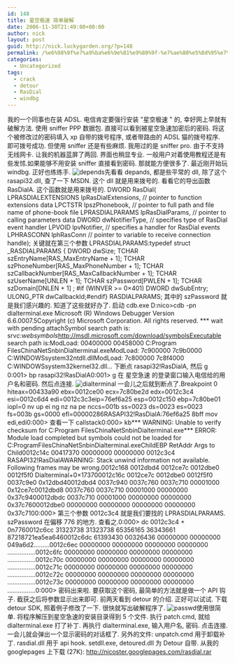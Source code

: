 ```yaml
---
id: 148
title: 星空极速 简单破解
date: 2006-11-30T21:49:00+00:00
author: nick
layout: post
guid: http://nick.luckygarden.org/?p=148
permalink: /%e6%98%9f%e7%a9%ba%e6%9e%81%e9%80%9f-%e7%ae%80%e5%8d%95%e7%a0%b4%e8%a7%a3/
categories:
  - Uncategorized
tags:
  - crack
  - detour
  - RasDial
  - windbg
---
```

我的一个同事也在装 ADSL. 电信肯定要强行安装  "星空极速 " 的, 幸好网上早就有破解方法. 使用 sniffer  PPP 数据包. 直接可以看到被星空急速加密后的密码. 将这个被修改过的密码填入 xp 自带的拨号程序, 或者带路由的 ADSL 猫的拨号程序. 即可拨号成功. 但使用 sniffer 还是有些麻烦. 我用过的是 sniffer pro. 由于不支持无线网卡. 让我的机器蓝屏了两回. 界面也稍显专业. 一般用户对着使用教程还是有些发怵.如果能够不用安装 sniffer 直接看到密码. 那就能方便很多了. 
最近刚开始玩 windbg. 正好也练练手. 
<img alt="depends" src="http://p.blog.csdn.net/images/p_blog_csdn_net/ArCoolGG/1.PNG" />先看看 depands, 都是些平常的 dll, 除了这个 rasapi32.dll, 查了一下 MSDN. 这个 dll 就是用来拨号的. 看看它的导出函数 RasDialA. 这个函数就是用来拨号的. DWORD RasDial(  LPRASDIALEXTENSIONS lpRasDialExtensions, // pointer to function extensions data  LPCTSTR lpszPhonebook,   // pointer to full path and file name of phone-book file  LPRASDIALPARAMS lpRasDialParams, // pointer to calling parameters data  DWORD dwNotifierType,   // specifies type of RasDial event handler  LPVOID lpvNotifier,     // specifies a handler for RasDial events  LPHRASCONN lphRasConn   // pointer to variable to receive connection handle);
关键就在第三个参数 LPRASDIALPARAMS:typedef struct _RASDIALPARAMS {   DWORD  dwSize;   TCHAR  szEntryName[RAS_MaxEntryName + 1];   TCHAR  szPhoneNumber[RAS_MaxPhoneNumber + 1];   TCHAR  szCallbackNumber[RAS_MaxCallbackNumber + 1];   TCHAR  szUserName[UNLEN + 1];   TCHAR  szPassword[PWLEN + 1];   TCHAR  szDomain[DNLEN + 1] ; #if (WINVER >= 0&#215;401)  DWORD      dwSubEntry;  ULONG_PTR  dwCallbackId;#endif} RASDIALPARAMS; 
其中的 szPassword 就是我们感兴趣的. 知道了这些就好办了. 启动 cdb.exe
D:nico>cdb -pn dialterminal.exe
Microsoft (R) Windows Debugger  Version 6.6.0007.5Copyright (c) Microsoft Corporation. All rights reserved.
*** wait with pending attachSymbol search path is: srv*c:websymbols*http://msdl.microsoft.com/download/symbolsExecutable search path is:ModLoad: 00400000 00458000   C:Program FilesChinaNetSnbinDialterminal.exeModLoad: 7c900000 7c9b0000   C:WINDOWSsystem32ntdll.dllModLoad: 7c800000 7c8f4000   C:WINDOWSsystem32kernel32.dll&#8230;
下断点 rasapi32!RasDialA, 然后 g 0:001> bp rasapi32!RasDialA0:001> g
在 星空急速 的登录窗口输入电信给的用户名和密码. 然后点连接. 
<img alt="dialterminal" src="http://p.blog.csdn.net/images/p_blog_csdn_net/ArCoolGG/2.PNG" />
一会儿之后就到断点了.Breakpoint 0 hiteax=00433a90 ebx=0012ce00 ecx=7c80be2d edx=0012c3c4 esi=0012c6d4 edi=0012c3c3eip=76ef6a25 esp=0012c150 ebp=7c80be01 iopl=0         nv up ei ng nz na pe nccs=001b  ss=0023  ds=0023  es=0023  fs=003b  gs=0000             efl=00000286RASAPI32!RasDialA:76ef6a25 8bff            mov     edi,edi0:000>
查看一下 callstack0:000> kb*** WARNING: Unable to verify checksum for C:Program FilesChinaNetSnbinDialterminal.exe*** ERROR: Module load completed but symbols could not be loaded for C:ProgramFilesChinaNetSnbinDialterminal.exeChildEBP RetAddr  Args to Child0012c14c 00417370 00000000 00000000 0012c3c4 RASAPI32!RasDialAWARNING: Stack unwind information not available. Following frames may be wrong.0012c168 0012dbd4 0012ce7c 0012dbe0 0012f5f0 Dialterminal+0&#215;173700012c16c 0012ce7c 0012dbe0 0012f5f0 0037c9e0 0x12dbd40012dbd4 0037c940 0037c760 0037c710 00001000 0x12ce7c0012dbd8 0037c760 0037c710 00001000 00000000 0x37c9400012dbdc 0037c710 00001000 00000000 00000000 0x37c7600012dbe0 00000000 00000000 00000000 00000000 0x37c7100:000>
第三个参数 0012c3c4 就是我们要找的 LPRASDIALPARAMS. szPassword 在偏移 776 的地方. 查看之.0:000> dc 0012c3c4 + 0n7760012c6cc  31323738 31323738 65356165 36343661  87218721ea5ea6460012c6dc  61393430 00326436 00000000 00000000  049a6d2&#8230;&#8230;&#8230;0012c6ec  00000000 00000000 00000000 00000000  &#8230;&#8230;&#8230;&#8230;&#8230;.0012c6fc  00000000 00000000 00000000 00000000  &#8230;&#8230;&#8230;&#8230;&#8230;.0012c70c  00000000 00000000 00000000 00000000  &#8230;&#8230;&#8230;&#8230;&#8230;.0012c71c  00000000 00000000 00000000 00000000  &#8230;&#8230;&#8230;&#8230;&#8230;.0012c72c  00000000 00000000 00000000 00000000  &#8230;&#8230;&#8230;&#8230;&#8230;.0012c73c  00000000 00000000 00000000 00000000  &#8230;&#8230;&#8230;&#8230;&#8230;.0:000>
密码出来啦. 要获取这个密码, 最简单的方法就是做一个 API 钩子. 截获之后将参数显示出来即可. 前两天看到 detour 的介绍. 正好可以试试. 下载 detour SDK, 照着例子修改了一下. 很快就写出破解程序了. 
<img alt="passwd" src="http://p.blog.csdn.net/images/p_blog_csdn_net/ArCoolGG/3.PNG" />使用很简单. 将程序解压到星空急速的安装目录得到 5 个文件. 执行 patch.cmd, 就给 dialterminal.exe 打了补丁. 再执行 dialterminal.exe, 输入用户名, 密码. 点击连接. 一会儿就会弹出一个显示密码的对话框了.
另外的文件: unpatch.cmd 用于卸载补丁. rasdial.dll 用于 api hook. setdll.exe, detoured.dll 为 Detour 自带. 
从我的 googlepages 上下载 (27K):
<a href="http://nicoster.googlepages.com/rasdial.rar">http://nicoster.googlepages.com/rasdial.rar</a>
